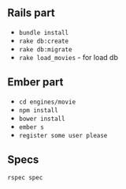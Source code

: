 ## Rails part
* `bundle install`
* `rake db:create`
* `rake db:migrate`
* `rake load_movies` - for load db

## Ember part
* `cd engines/movie`
* `npm install`
* `bower install`
* `ember s`
* `register some user please`

## Specs
`rspec spec`
